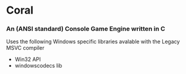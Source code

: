 # Coral
### An (ANSI standard) Console Game Engine written in C

Uses the following Windows specific libraries avalable with the Legacy MSVC compiler
* Win32 API
* windowscodecs lib
